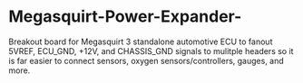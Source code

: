 # Megasquirt-Power-Expander-

Breakout board for Megasquirt 3 standalone automotive ECU to fanout 5VREF, ECU_GND, +12V, and CHASSIS_GND signals to mulitple headers so it is far easier to connect sensors, oxygen sensors/controllers, gauges, and more. 
